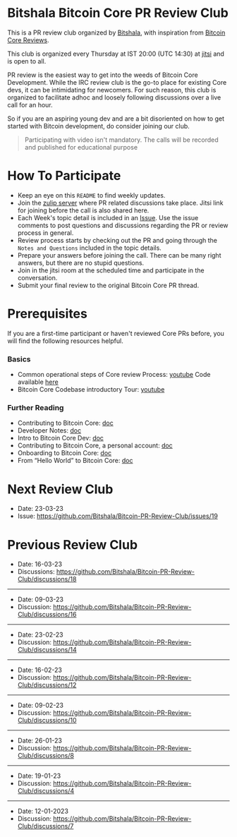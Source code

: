 # Bitshala Bitcoin Core PR Review Club

This is a PR review club organized by [Bitshala](https://www.bitshala.org/), with inspiration from [Bitcoin Core Reviews](https://bitcoincore.reviews/).

This club is organized every Thursday at IST 20:00 (UTC 14:30) at [jitsi](https://meet.jit.si/BitshalaPRReviewClub) and is open
to all.

PR review is the easiest way to get into the weeds of Bitcoin Core Development. While the IRC review club is the go-to place for existing Core devs, it can be intimidating for newcomers. For such reason, this club is organized to facilitate adhoc and loosely following discussions over a live call for an hour.

So if you are an aspiring young dev and are a bit disoriented on how to get started with Bitcoin development, do consider joining our club.

> Participating with video isn't mandatory.
> The calls will be recorded and published for educational purpose

# How To Participate

 - Keep an eye on this `README` to find weekly updates.
 - Join the [zulip server](https://zulip.bitshala.org/join/eyevvlnmbwwqpclilghxfkjj/) where PR related discussions take place. Jitsi link for joining before the call is also shared here.
 - Each Week's topic detail is included in an [Issue](https://github.com/Bitshala/Bitcoin-Core-Review/issues). Use the issue comments to post questions and discussions regarding the PR or review process in general.
 - Review process starts by checking out the PR and going through the `Notes and Questions` included in the topic details.
 - Prepare your answers before joining the call. There can be many right answers, but there are no stupid questions.
 - Join in the jitsi room at the scheduled time and participate in the conversation.
 - Submit your final review to the original Bitcoin Core PR thread.

# Prerequisites

If you are a first-time participant or haven't reviewed Core PRs before, you will find the following resources helpful.

### Basics
 - Common operational steps of Core review Process: [youtube](https://youtu.be/n5CRJRqkAoc)
   Code available [here](./test-pr.sh)
 - Bitcoin Core Codebase introductory Tour: [youtube](https://www.youtube.com/watch?v=MbinzItqsXI)

### Further Reading
 - Contributing to Bitcoin Core: [doc](https://github.com/bitcoin/bitcoin/blob/master/CONTRIBUTING.md)
 - Developer Notes: [doc](https://github.com/bitcoin/bitcoin/blob/master/doc/developer-notes.md)
 - Intro to Bitcoin Core Dev: [doc](https://bitcointechtalk.com/a-gentle-introduction-to-bitcoin-core-development-fdc95eaee6b8)
 - Contributing to Bitcoin Core, a personal account: [doc](https://bitcointechtalk.com/contributing-to-bitcoin-core-a-personal-account-35f3a594340b)
 - Onboarding to Bitcoin Core: [doc](https://medium.com/@amitiu/onboarding-to-bitcoin-core-7c1a83b20365)
 - From “Hello World” to Bitcoin Core: [doc](https://rajarshi149.medium.com/from-hello-world-to-bitcoin-core-dd233ce99f72)


# Next Review Club
 - Date: 23-03-23
 - Issue: https://github.com/Bitshala/Bitcoin-PR-Review-Club/issues/19

# Previous Review Club
 - Date: 16-03-23
 - Discussions: https://github.com/Bitshala/Bitcoin-PR-Review-Club/discussions/18
----
- Date: 09-03-23
- Discussion: https://github.com/Bitshala/Bitcoin-PR-Review-Club/discussions/16
----
- Date: 23-02-23
- Discussion: https://github.com/Bitshala/Bitcoin-PR-Review-Club/discussions/14
----
- Date: 16-02-23
- Discussion: https://github.com/Bitshala/Bitcoin-PR-Review-Club/discussions/12
----
- Date: 09-02-23
- Discussion: https://github.com/Bitshala/Bitcoin-PR-Review-Club/discussions/10
----
- Date: 26-01-23
- Discussion: https://github.com/Bitshala/Bitcoin-PR-Review-Club/discussions/8
----
- Date: 19-01-23
- Discussion: https://github.com/Bitshala/Bitcoin-PR-Review-Club/discussions/4
----
- Date: 12-01-2023
- Discussion: https://github.com/Bitshala/Bitcoin-PR-Review-Club/discussions/7